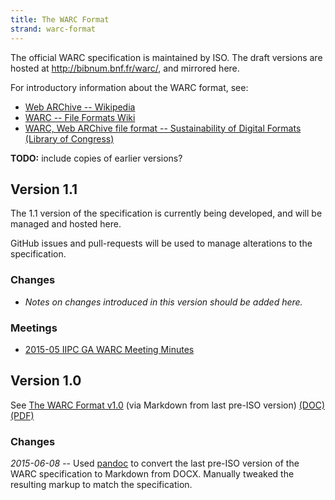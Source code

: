 ```yaml
---
title: The WARC Format
strand: warc-format
---
```


The official WARC specification is maintained by ISO. The draft versions are hosted at <http://bibnum.bnf.fr/warc/>, and mirrored here.

For introductory information about the WARC format, see:

* [Web ARChive -- Wikipedia](http://en.wikipedia.org/wiki/Web_ARChive)
* [WARC -- File Formats Wiki](http://fileformats.archiveteam.org/wiki/WARC)
* [WARC, Web ARChive file format -- Sustainability of Digital Formats (Library of Congress)](http://www.digitalpreservation.gov/formats/fdd/fdd000236.shtml)

**TODO:** include copies of earlier versions?

Version 1.1
-----------

The 1.1 version of the specification is currently being developed, and will be managed and hosted here.

GitHub issues and pull-requests will be used to manage alterations to the specification.

### Changes ###

* *Notes on changes introduced in this version should be added here.*

### Meetings ###

* [2015-05 IIPC GA WARC Meeting Minutes](./meetings/2015-05-01-IIPC-GA-WARC-Meeting-Minutes.html)

Version 1.0
-----------

See <a href="warc-1.0">The WARC Format v1.0</a> (via Markdown from last pre-ISO version) <a href="warc-1.0/WARC_ISO_28500_version1_latestdraft.doc">(DOC)</a> <a href="warc-1.0/WARC_ISO_28500_version1_latestdraft.pdf">(PDF)</a>

### Changes ###

*2015-06-08* -- Used [pandoc](http://pandoc.org/) to convert the last pre-ISO version of the WARC specification to Markdown from DOCX. Manually tweaked the resulting markup to match the specification.


